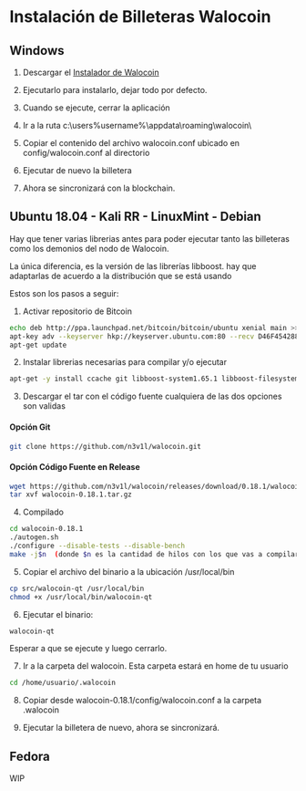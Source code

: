 # Instalación de Billeteras Walocoin

## Windows 

1. Descargar el [Instalador de Walocoin](https://github.com/n3v1l/walocoin/releases/download/0.18.1/walocoin-0.18.1-win64-setup.exe)

2. Ejecutarlo para instalarlo, dejar todo por defecto.

3. Cuando se ejecute, cerrar la aplicación

4. Ir a la ruta c:\users\%username%\appdata\roaming\walocoin\

5. Copiar el contenido del archivo walocoin.conf ubicado en config/walocoin.conf al directorio

6. Ejecutar de nuevo la billetera 

7. Ahora se sincronizará con la blockchain.


## Ubuntu 18.04 - Kali RR - LinuxMint - Debian

Hay que tener varias librerias antes para poder ejecutar tanto las billeteras como los demonios del nodo de Walocoin. 

La única diferencia, es la versión de las librerías libboost. hay que adaptarlas de acuerdo a la distribución que se está usando

Estos son los pasos a seguir:

1. Activar repositorio de Bitcoin
```bash
echo deb http://ppa.launchpad.net/bitcoin/bitcoin/ubuntu xenial main >> /etc/apt/sources.list
apt-key adv --keyserver hkp://keyserver.ubuntu.com:80 --recv D46F45428842CE5E
apt-get update
```

2. Instalar librerias necesarias para compilar y/o ejecutar
```bash
apt-get -y install ccache git libboost-system1.65.1 libboost-filesystem1.65.1 libboost-program-options1.65.1 libboost-thread1.65.1 libboost-chrono1.65.1 libssl1.0.0 libevent-pthreads-2.1-6 libevent-2.1-6 build-essential libtool autotool$```
```

3. Descargar el tar con el código fuente cualquiera de las dos opciones son validas

#### Opción Git

```bash
git clone https://github.com/n3v1l/walocoin.git
```

#### Opción Código Fuente en Release
```bash
wget https://github.com/n3v1l/walocoin/releases/download/0.18.1/walocoin-0.18.1.tar.gz
tar xvf walocoin-0.18.1.tar.gz
```

4. Compilado
```bash
cd walocoin-0.18.1
./autogen.sh
./configure --disable-tests --disable-bench
make -j$n  (donde $n es la cantidad de hilos con los que vas a compilar)
```

5. Copiar el archivo del binario a la ubicación /usr/local/bin

```bash
cp src/walocoin-qt /usr/local/bin
chmod +x /usr/local/bin/walocoin-qt
```

6. Ejecutar el binario:
```bash
walocoin-qt
```
Esperar a que se ejecute y luego cerrarlo.

7. Ir a la carpeta del walocoin. Esta carpeta estará en home de tu usuario
```bash
cd /home/usuario/.walocoin
```

8. Copiar desde walocoin-0.18.1/config/walocoin.conf a la carpeta .walocoin

9. Ejecutar la billetera de nuevo, ahora se sincronizará.


## Fedora 

WIP

 
